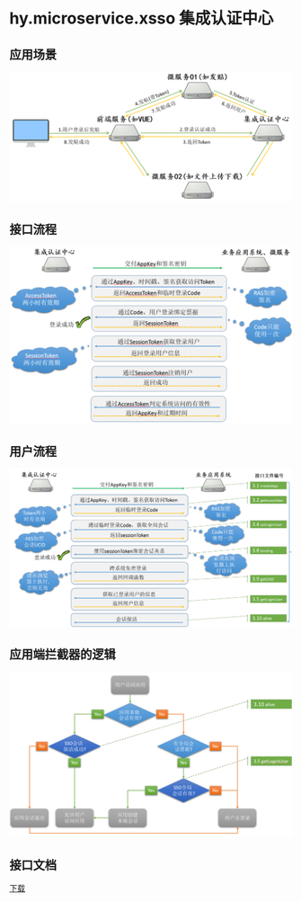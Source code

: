 # hy.microservice.xsso 集成认证中心





应用场景
------
  
![image](./hy.microservice.xsso/doc/01.应用场景.png)





接口流程
------
  
![image](./hy.microservice.xsso/doc/02.接口流程.png)





用户流程
------
  
![image](./hy.microservice.xsso/doc/03.用户流程.png)





应用端拦截器的逻辑
------
  
![image](./hy.microservice.xsso/doc/04.应用端拦截器的逻辑.png)





接口文档
------
  
[下载](./hy.microservice.xsso/doc/OpenApi.接口说明-集成认证.docx)
